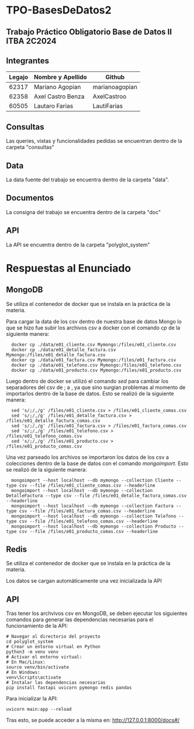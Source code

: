 # TPO-BasesDeDatos2
## Trabajo Práctico Obligatorio Base de Datos II ITBA 2C2024

## Integrantes

| Legajo | Nombre y Apellido       | Github         |
|--------|-------------------------|----------------|
| 62317  | Mariano Agopian         | marianoagopian |
| 62358  | Axel Castro Benza       | AxelCastroo    |
| 60505  | Lautaro Farias          | LautiFarias    |


## Consultas

Las queries, vistas y funcionalidades pedidas se encuentran dentro de la carpeta "consultas"

## Data

La data fuente del trabajo se encuentra dentro de la carpeta "data".

## Documentos

La consigna del trabajo se encuentra dentro de la carpeta "doc"

## API

La API se encuentra dentro de la carpeta "polyglot_system"

# Respuestas al Enunciado

## MongoDB
Se utiliza el contenedor de docker que se instala en la práctica de la materia.

Para cargar la data de los csv dentro de nuestra base de datos Mongo lo que se hizo fue subir los archivos csv a docker con el comando <i>cp</i> de la siguiente manera:

```
  docker cp ./data/e01_cliente.csv Mymongo:/files/e01_cliente.csv
  docker cp ./data/e01_detalle_factura.csv Mymongo:/files/e01_detalle_factura.csv
  docker cp ./data/e01_factura.csv Mymongo:/files/e01_factura.csv
  docker cp ./data/e01_telefono.csv Mymongo:/files/e01_telefono.csv
  docker cp ./data/e01_producto.csv Mymongo:/files/e01_producto.csv
```

Luego dentro de docker se utilizó el comando <i>sed</i> para cambiar los separadores del csv de ; a , ya que sino surgían problemas al momento de importarlos dentro de la base de datos.
Esto se realizó de la siguiente manera:
```
  sed 's/;/,/g' /files/e01_cliente.csv > /files/e01_cliente_comas.csv
  sed 's/;/,/g' /files/e01_detalle_factura.csv > /files/e01_detalle_factura_comas.csv
  sed 's/;/,/g' /files/e01_factura.csv > /files/e01_factura_comas.csv
  sed 's/;/,/g' /files/e01_telefono.csv > /files/e01_telefono_comas.csv
  sed 's/;/,/g' /files/e01_producto.csv > /files/e01_producto_comas.csv
```

Una vez parseado los archivos se importaron los datos de los csv a colecciones dentro de la base de datos con el comando <i>mongoimport</i>. Esto se realizó de la siguiente manera:
```
  mongoimport --host localhost --db mymongo --collection Cliente --type csv --file /files/e01_cliente_comas.csv --headerline
  mongoimport --host localhost --db mymongo --collection DetalleFactura --type csv --file /files/e01_detalle_factura_comas.csv --headerline
  mongoimport --host localhost --db mymongo --collection Factura --type csv --file /files/e01_factura_comas.csv --headerline
  mongoimport --host localhost --db mymongo --collection Telefono --type csv --file /files/e01_telefono_comas.csv --headerline
  mongoimport --host localhost --db mymongo --collection Producto --type csv --file /files/e01_producto_comas.csv --headerline
```

## Redis
Se utiliza el contenedor de docker que se instala en la práctica de la materia.

Los datos se cargan automáticamente una vez inicializada la API

## API
Tras tener los archvivos csv en MongoDB, se deben ejecutar los siguientes comandos para generar las dependencias necesarias para el funcionamiento de la API:

```
# Navegar al directorio del proyecto
cd polyglot_system
# Crear un entorno virtual en Python
python3 -m venv venv
# Activar el entorno virtual:
# En Mac/Linux:
source venv/bin/activate
# En Windows:
venv\Scripts\activate
# Instalar las dependencias necesarias
pip install fastapi uvicorn pymongo redis pandas
```

Para inicializar la API:
```
uvicorn main:app --reload
```
Tras esto, se puede acceder a la misma en: <u>http://127.0.0.1:8000/docs#/</u>